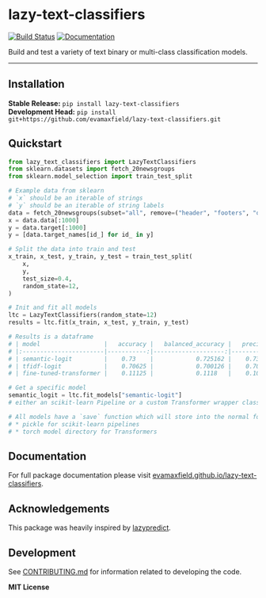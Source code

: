 # lazy-text-classifiers

[![Build Status](https://github.com/evamaxfield/lazy-text-classifiers/workflows/CI/badge.svg)](https://github.com/evamaxfield/lazy-text-classifiers/actions)
[![Documentation](https://github.com/evamaxfield/lazy-text-classifiers/workflows/Documentation/badge.svg)](https://evamaxfield.github.io/lazy-text-classifiers)

Build and test a variety of text binary or multi-class classification models.

---

## Installation

**Stable Release:** `pip install lazy-text-classifiers`<br>
**Development Head:** `pip install git+https://github.com/evamaxfield/lazy-text-classifiers.git`

## Quickstart

```python
from lazy_text_classifiers import LazyTextClassifiers
from sklearn.datasets import fetch_20newsgroups
from sklearn.model_selection import train_test_split

# Example data from sklearn
# `x` should be an iterable of strings
# `y` should be an iterable of string labels
data = fetch_20newsgroups(subset="all", remove=("header", "footers", "quotes"))
x = data.data[:1000]
y = data.target[:1000]
y = [data.target_names[id_] for id_ in y]

# Split the data into train and test
x_train, x_test, y_train, y_test = train_test_split(
    x,
    y,
    test_size=0.4,
    random_state=12,
)

# Init and fit all models
ltc = LazyTextClassifiers(random_state=12)
results = ltc.fit(x_train, x_test, y_train, y_test)

# Results is a dataframe
# | model                  |   accuracy |   balanced_accuracy |   precision |   recall |       f1 |    time |
# |:-----------------------|-----------:|--------------------:|------------:|---------:|---------:|--------:|
# | semantic-logit         |    0.73    |            0.725162 |    0.734887 |  0.73    | 0.728247 |  13.742 |
# | tfidf-logit            |    0.70625 |            0.700126 |    0.709781 |  0.70625 | 0.702073 | 187.217 |
# | fine-tuned-transformer |    0.11125 |            0.1118   |    0.10998  |  0.11125 | 0.109288 | 220.105 |

# Get a specific model
semantic_logit = ltc.fit_models["semantic-logit"]
# either an scikit-learn Pipeline or a custom Transformer wrapper class

# All models have a `save` function which will store into the normal format
# * pickle for scikit-learn pipelines
# * torch model directory for Transformers
```

## Documentation

For full package documentation please visit [evamaxfield.github.io/lazy-text-classifiers](https://evamaxfield.github.io/lazy-text-classifiers).

## Acknowledgements

This package was heavily inspired by [lazypredict](https://github.com/shankarpandala/lazypredict).

## Development

See [CONTRIBUTING.md](CONTRIBUTING.md) for information related to developing the code.

**MIT License**
